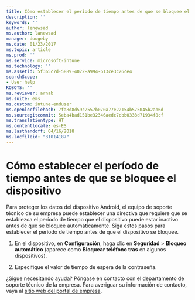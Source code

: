 ```yaml
---
title: Cómo establecer el período de tiempo antes de que se bloquee el dispositivo | Microsoft Docs
description: ''
keywords: ''
author: lenewsad
ms.author: lanewsad
manager: dougeby
ms.date: 01/23/2017
ms.topic: article
ms.prod: ''
ms.service: microsoft-intune
ms.technology: ''
ms.assetid: 5f365c7d-5889-4072-a994-613ce3c26ce4
searchScope:
- User help
ROBOTS: ''
ms.reviewer: arnab
ms.suite: ems
ms.custom: intune-enduser
ms.openlocfilehash: 7fa8d8d59c2557b070a77e22154b575045b2ab6d
ms.sourcegitcommit: 5eba4bad151be32346aedc7cbb0333d71934f8cf
ms.translationtype: HT
ms.contentlocale: es-ES
ms.lasthandoff: 04/16/2018
ms.locfileid: "31014187"
---
```

# <a name="how-to-set-the-amount-of-time-before-your-device-is-locked"></a>Cómo establecer el período de tiempo antes de que se bloquee el dispositivo

Para proteger los datos del dispositivo Android, el equipo de soporte técnico de su empresa puede establecer una directiva que requiere que se establezca el período de tiempo que el dispositivo puede estar inactivo antes de que se bloquee automáticamente. Siga estos pasos para establecer el período de tiempo antes de que el dispositivo se bloquee.

1.  En el dispositivo, en **Configuración**, haga clic en **Seguridad** &gt; **Bloqueo automático** (aparece como **Bloquear teléfono tras** en algunos dispositivos).

2.  Especifique el valor de tiempo de espera de la contraseña.

¿Sigue necesitando ayuda? Póngase en contacto con el departamento de soporte técnico de la empresa. Para averiguar su información de contacto, vaya al [sitio web del portal de empresa](https://portal.manage.microsoft.com#HelpDeskDialog).
